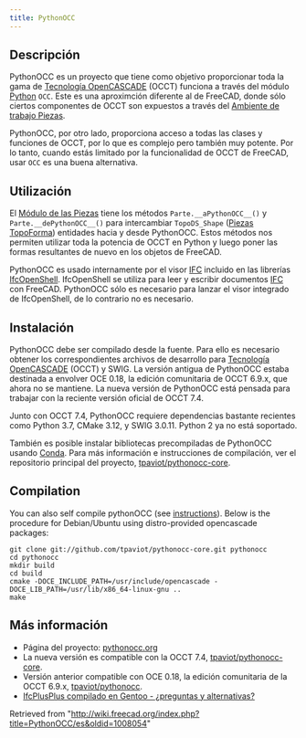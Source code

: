 ```yaml
---
title: PythonOCC
---
```

## Descripción

PythonOCC es un proyecto que tiene como objetivo proporcionar toda la gama de [Tecnología OpenCASCADE](/OpenCASCADE/es "OpenCASCADE/es") (OCCT) funciona a través del módulo [Python](/Python/es "Python/es") `OCC`. Este es una aproximción diferente al de FreeCAD, donde sólo ciertos componentes de OCCT son expuestos a través del [Ambiente de trabajo Piezas](/Part_Workbench/es "Part Workbench/es").

PythonOCC, por otro lado, proporciona acceso a todas las clases y funciones de OCCT, por lo que es complejo pero también muy potente. Por lo tanto, cuando estás limitado por la funcionalidad de OCCT de FreeCAD, usar `OCC` es una buena alternativa.

## Utilización

El [Módulo de las Piezas](/Part_Workbench/es "Part Workbench/es") tiene los métodos `Parte.__aPythonOCC__()` y `Parte.__dePythonOCC__()` para intercambiar `TopoDS_Shape` ([Piezas TopoForma](/Part_TopoShape/de "Part TopoShape/de")) entidades hacia y desde PythonOCC. Estos métodos nos permiten utilizar toda la potencia de OCCT en Python y luego poner las formas resultantes de nuevo en los objetos de FreeCAD.

PythonOCC es usado internamente por el visor [IFC](/Arch_IFC/es "Arch IFC/es") incluido en las librerías [IfcOpenShell](/IfcOpenShell/es "IfcOpenShell/es"). IfcOpenShell se utiliza para leer y escribir documentos [IFC](/Arch_IFC/es "Arch IFC/es") con FreeCAD. PythonOCC sólo es necesario para lanzar el visor integrado de IfcOpenShell, de lo contrario no es necesario.

## Instalación

PythonOCC debe ser compilado desde la fuente. Para ello es necesario obtener los correspondientes archivos de desarrollo para [Tecnología OpenCASCADE](/OpenCASCADE/es "OpenCASCADE/es") (OCCT) y SWIG. La versión antigua de PythonOCC estaba destinada a envolver OCE 0.18, la edición comunitaria de OCCT 6.9.x, que ahora no se mantiene. La nueva versión de PythonOCC está pensada para trabajar con la reciente versión oficial de OCCT 7.4.

Junto con OCCT 7.4, PythonOCC requiere dependencias bastante recientes como Python 3.7, CMake 3.12, y SWIG 3.0.11. Python 2 ya no está soportado.

También es posible instalar bibliotecas precompiladas de PythonOCC usando [Conda](/Conda/es "Conda/es"). Para más información e instrucciones de compilación, ver el repositorio principal del proyecto, [tpaviot/pythonocc-core](https://github.com/tpaviot/pythonocc-core).

## Compilation

You can also self compile pythonOCC (see [instructions](https://github.com/tpaviot/pythonocc-core/blob/master/INSTALL.md)). Below is the procedure for Debian/Ubuntu using distro-provided opencascade packages:

```
git clone git://github.com/tpaviot/pythonocc-core.git pythonocc
cd pythonocc
mkdir build
cd build
cmake -DOCE_INCLUDE_PATH=/usr/include/opencascade -DOCE_LIB_PATH=/usr/lib/x86_64-linux-gnu ..
make

```

## Más información

* Página del proyecto: [pythonocc.org](http://www.pythonocc.org/)
* La nueva versión es compatible con la OCCT 7.4, [tpaviot/pythonocc-core](https://github.com/tpaviot/pythonocc-core).
* Versión anterior compatible con OCE 0.18, la edición comunitaria de la OCCT 6.9.x, [tpaviot/pythonocc](https://github.com/tpaviot/pythonocc).
* [IfcPlusPlus compilado en Gentoo - ¿preguntas y alternativas?](https://forum.freecadweb.org/viewtopic.php?f=39&t=33254)

Retrieved from "<http://wiki.freecad.org/index.php?title=PythonOCC/es&oldid=1008054>"